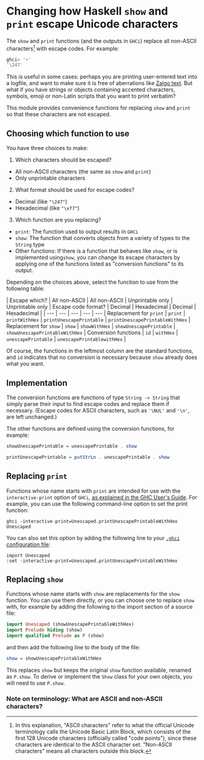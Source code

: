 # Changing how Haskell `show` and `print` escape Unicode characters

The `show` and `print` functions (and the outputs in `GHCi`) replace
all non-ASCII characters[^1] with escape codes. For example:

```haskell
ghci> '÷'
'\247'
```

This is useful in some cases: perhaps you are printing user-entered
text into a logfile, and want to make sure it is free of aberrations
like [Zalgo text](https://en.wikipedia.org/wiki/Zalgo_text).
But what if you have strings or objects containing accented characters,
symbols, emoji or non-Latin scripts that you want to print verbatim?

This module provides convenience functions for replacing `show` and `print`
so that these characters are not escaped.

## Choosing which function to use

You have three choices to make:

1) Which characters should be escaped?

 * All non-ASCII characters (the same as `show` and `print`)
 * Only unprintable characters

2) What format should be used for escape codes?

 * Decimal (like `"\247"`)
 * Hexadecimal (like `"\xf7"`)

3) Which function are you replacing?

 * `print`: The function used to output results in `GHCi`
 * `show`: The function that converts objects from a variety of types to the `String` type
 * Other functions: If there is a function that behaves like `show`, or
is implemented using`show`, you can change its escape characters by
applying one of the functions listed as "conversion functions" to its output.

Depending on the choices above, select the function to use from the following table:

| Escape which? | All non-ASCII | All non-ASCII | Unprintable only | Unprintable only |
Escape code format? | Decimal | Hexadecimal | Decimal | Hexadecimal |
| --- | --- | --- | --- | --- |
Replacement for `print` | `print` | `printWithHex` | `printUnescapePrintable` | `printUnescapePrintableWithHex` |
Replacement for `show` | `show` | `showWithHex` | `showUnescapePrintable` | `showUnescapePrintableWithHex` |
Conversion functions | `id` | `withHex` | `unescapePrintable` | `unescapePrintablewithHex` |

Of course, the functions in the leftmost column are the standard functions, and `id` indicates that
no conversion is necessary because `show` already does what you want.

## Implementation

The conversion functions are functions of type `String -> String` that simply
parse their input to find escape codes and replace them if necessary.
(Escape codes for ASCII characters, such as `'\NUL'` and `'\n'`, are left unchanged.)

The other functions are defined using the conversion functions, for example:

```haskell
showUnescapePrintable = unescapePrintable . show

printUnescapePrintable = putStrLn . unescapePrintable . show
```

## Replacing `print`

Functions whose name starts with `print` are intended for use with the
`interactive-print` option of `GHCi`, [as explained in the GHC User's Guide](https://downloads.haskell.org/~ghc/latest/docs/html/users_guide/ghci.html#using-a-custom-interactive-printing-function).
For example, you can use the following command-line option to set the print function:

```
ghci -interactive-print=Unescaped.printUnescapePrintableWithHex Unescaped
```

You can also set this option by adding the following line to your [`.ghci` configuration file](https://downloads.haskell.org/~ghc/latest/docs/html/users_guide/ghci.html#the-ghci-files):

```
import Unescaped
:set -interactive-print=Unescaped.printUnescapePrintableWithHex
```

## Replacing `show`

Functions whose name starts with `show` are replacements for the `show` function.
You can use them directly, or you can choose one to replace `show` with,
for example by adding the following to the import section of a source file:

```haskell
import Unescaped (showUnescapePrintableWithHex)
import Prelude hiding (show)
import qualified Prelude as P (show)
```

and then add the following line to the body of the file:

```haskell
show = showUnescapePrintableWithHex
```

This replaces `show` but keeps the original `show` function
available, renamed as `P.show`. To derive or implement the `Show` class
for your own objects, you will need to use `P.show`.

### Note on terminology: What are ASCII and non-ASCII characters?

[^1]: In this explanation, "ASCII characters" refer to what the official
Unicode terminology calls the Unicode Basic Latin Block, which
consists of the first 128 Unicode characters (officially called
"code points"), since these characters are identical to the ASCII
character set. "Non-ASCII characters" means all characters outside
this block.
